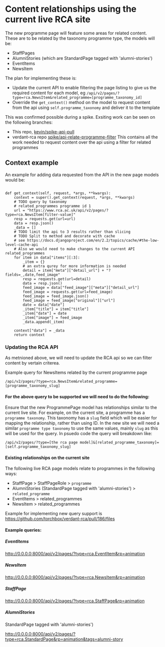 # Content relationships using the current live RCA site

The new programme page will feature some areas for related content. These are to be related by the taxonomy programme type, the models will be:

- StaffPages
- AlumniStories (which are StandardPage tagged with 'alumni-stories')
- EventItems
- NewsItem

The plan for implementing these is:

- Update the current API to enable filtering the page listing to give us the required content for each model, eg
  `/api/v2/pages/?type=rca.NewsItem&related_programme=[programme_taxonomy_id]`
- Override the `get_context()` method on the model to request content from the api using `self.programme_taxonomy` and deliver it to the template

This was confirmed possible during a spike. Exsiting work can be seen on the following branches:

- This repo, [kevin/spike-api-pull](https://github.com/torchbox/rca-wagtail-2019/tree/kevin/spike-api-pull)
- verdant-rca repo [spike/api-relate-programme-filter](https://github.com/torchbox/verdant-rca/pull/186) This contains all the work needed to request content over the api using a filter for related programmes

## Context example

An example for adding data requested from the API in the new page models would be:

```

def get_context(self, request, *args, **kwargs):
    context = super().get_context(request, *args, **kwargs)
    # TODO query by taxonomy
    # related_programmes programme id 1
    url = "https://www.rca.ac.uk/api/v2/pages/?type=rca.NewsItem[filter-value]"
    resp = requests.get(url=url)
    data = resp.json()
    _data = []
    # TODO limit the api to 3 results rather than slicing
    # TODO Split to method and decorate with cache
    # see https://docs.djangoproject.com/en/2.2/topics/cache/#the-low-level-cache-api
    # Also we would need to make changes to the current API related_programmes
    for item in data["items"][:3]:
        _item = {}
        # an extra qurey for more information is needed
        detail = item["meta"]["detail_url"] + "?fields=_,date,feed_image"
        resp = requests.get(url=detail)
        data = resp.json()
        feed_image = data["feed_image"]["meta"]["detail_url"]
        feed_image = requests.get(url=feed_image)
        feed_image = feed_image.json()
        feed_image = feed_image["original"]["url"]
        date = data["date"]
        _item["title"] = item["title"]
        _item["date"] = date
        _item["image"] = feed_image
        _data.append(_item)

    context["data"] = _data
    return context

```

### Updating the RCA API

As metnioned above, we will need to update the RCA api so we can filter content by vertain criterea.

Example query for NewsItems related by the current programme page

```
/api/v2/pages/?type=rca.NewsItem&related_programme=[programme_taxonomy_slug]
```

#### For the above query to be supported we will need to do the following:

Ensure that the new ProgrammePage model has relationships similar to the current live site. For example, on the current site, a programme has a `programme taxonomy`. This taxonomy has a `slug` field which will be easier for mapping the relationship, rather than using ID. In the new site we will need a similar `programme type taxonomy` to use the same values, mainly `slug` as this will be used for the query. In psuedo code the query will breakdown like:

```
/api/v2/pages/?type=[the rca page model]&[related_programme_taxonomy]=[self.programme_taxonomy_slug]
```

#### Existing relationships on the current site

The following live RCA page models relate to programmes in the following ways:

- StaffPage > StaffPageRole > `programme`
- AlumniStories (StandardPage tagged with 'alumni-stories') > `related_programme`
- EventItems > related_programmes
- NewsItem > related_programmes

Example for implementing new query support is https://github.com/torchbox/verdant-rca/pull/186/files

#### Example queries:

##### EventItems

http://0.0.0.0:8000/api/v2/pages/?type=rca.EventItem&rp=animation

##### NewsItem

http://0.0.0.0:8000/api/v2/pages/?type=rca.NewsItem&rp=animation

##### StaffPage

http://0.0.0.0:8000/api/v2/pages/?type=rca.StaffPage&rp=animation

##### AlumniStories

StandardPage tagged with 'alumni-stories')

http://0.0.0.0:8000/api/v2/pages/?type=rca.StandardPage&rp=animation&tags=alumni-story
